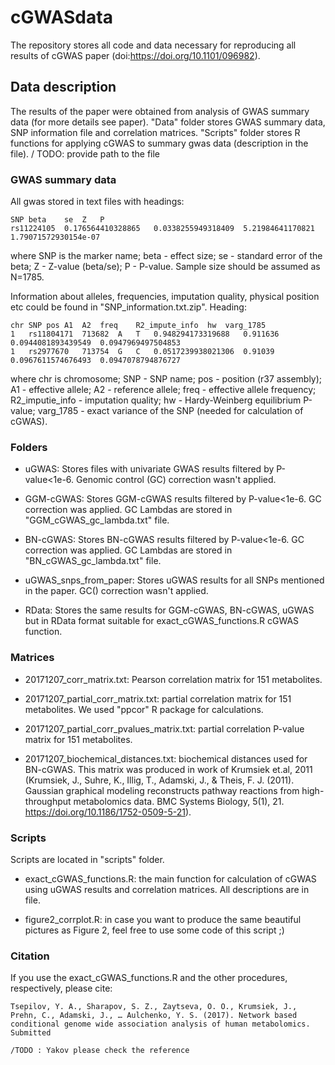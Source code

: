 # cGWASdata

The repository stores all code and data necessary for reproducing all results of cGWAS paper (doi:https://doi.org/10.1101/096982).

## Data description

The results of the paper were obtained from analysis of GWAS summary data (for more details see paper).
"Data" folder stores GWAS summary data, SNP information file and correlation matrices. "Scripts" folder stores R functions for applying cGWAS to summary gwas data (description in the file). / TODO: provide path to the file

### GWAS summary data

All gwas stored in text files with headings:

```
SNP	beta	se	Z	P
rs11224105	0.176564410328865	0.0338255949318409	5.21984641170821	1.79071572930154e-07
```

where SNP is the marker name; beta - effect size;  se - standard error of the beta; Z - Z-value (beta/se); P - P-value.
Sample size should be assumed as N=1785.


Information about alleles, frequencies, imputation quality, physical position etc could be found in "SNP_information.txt.zip".
Heading:
```
chr	SNP	pos	A1	A2	freq	R2_impute_info	hw	varg_1785
1	rs11804171	713682	A	T	0.948294173319688	0.911636	0.0944081893439549	0.0947969497504853
1	rs2977670	713754	G	C	0.0517239938021306	0.91039	0.0967611574676493	0.0947078794876727
```
where chr is chromosome; SNP - SNP name; pos - position (r37 assembly); A1 - effective allele; A2 - reference allele; freq - effective allele frequency; R2_imputie_info - imputation quality; hw - Hardy-Weinberg equilibrium P-value; varg_1785 - exact variance of the SNP (needed for calculation of cGWAS).

### Folders

- uGWAS:
Stores files with univariate GWAS results filtered by P-value<1e-6. Genomic control (GC) correction wasn't applied.

- GGM-cGWAS:
Stores GGM-cGWAS results filtered by P-value<1e-6. GC correction was applied. GC Lambdas are stored in "GGM_cGWAS_gc_lambda.txt" file.

- BN-cGWAS:
Stores BN-cGWAS results filtered by P-value<1e-6. GC correction was applied. GC Lambdas are stored in "BN_cGWAS_gc_lambda.txt" file.

- uGWAS_snps_from_paper:
Stores uGWAS results for all SNPs mentioned in the paper. GC() correction wasn't applied.

- RData: 
Stores the same results for GGM-cGWAS, BN-cGWAS, uGWAS but in RData format suitable for exact_cGWAS_functions.R cGWAS function.


### Matrices

- 20171207_corr_matrix.txt: Pearson correlation matrix for 151 metabolites.

- 20171207_partial_corr_matrix.txt: partial correlation matrix for 151 metabolites. We used "ppcor" R package for calculations.

- 20171207_partial_corr_pvalues_matrix.txt: partial correlation P-value matrix for 151 metabolites.

- 20171207_biochemical_distances.txt: biochemical distances used for BN-cGWAS. This matrix was produced in work of Krumsiek et.al, 2011 (Krumsiek, J., Suhre, K., Illig, T., Adamski, J., & Theis, F. J. (2011). Gaussian graphical modeling reconstructs pathway reactions from high-throughput metabolomics data. BMC Systems Biology, 5(1), 21. https://doi.org/10.1186/1752-0509-5-21).

### Scripts

Scripts are located in "scripts" folder.

- exact_cGWAS_functions.R: the main function for calculation of cGWAS using uGWAS results and correlation matrices. All descriptions are in file. 

- figure2_corrplot.R: in case you want to produce the same beautiful pictures as Figure 2, feel free to use some code of this script ;)

### Citation

If you use the exact_cGWAS_functions.R and the other procedures, respectively,
please cite:

	Tsepilov, Y. A., Sharapov, S. Z., Zaytseva, O. O., Krumsiek, J., Prehn, C., Adamski, J., … Aulchenko, Y. S. (2017). Network based conditional genome wide association analysis of human metabolomics. Submitted

	/TODO : Yakov please check the reference
